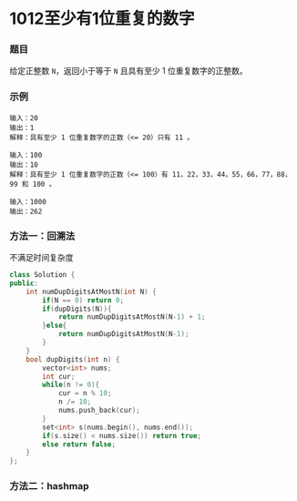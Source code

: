 # 1012至少有1位重复的数字

### 题目

给定正整数 `N`，返回小于等于 `N` 且具有至少 1 位重复数字的正整数。

### 示例

```
输入：20
输出：1
解释：具有至少 1 位重复数字的正数（<= 20）只有 11 。

输入：100
输出：10
解释：具有至少 1 位重复数字的正数（<= 100）有 11，22，33，44，55，66，77，88，99 和 100 。

输入：1000
输出：262
```

### 方法一：回溯法

不满足时间复杂度

```c++
class Solution {
public:
    int numDupDigitsAtMostN(int N) {
        if(N == 0) return 0;
        if(dupDigits(N)){
            return numDupDigitsAtMostN(N-1) + 1;
        }else{
            return numDupDigitsAtMostN(N-1);
        }
    }
    bool dupDigits(int n) {
        vector<int> nums;
        int cur;
        while(n != 0){
            cur = n % 10;
            n /= 10;
            nums.push_back(cur);
        }
        set<int> s(nums.begin(), nums.end());
        if(s.size() < nums.size()) return true;
        else return false;
    }
};
```



### 方法二：hashmap

